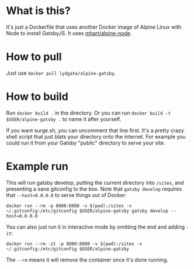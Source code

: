 # What is this?

It's just a Dockerfile that uses another Docker image of Alpine Linux with Node to install GatsbyJS.
It uses [mhart/alpine-node](https://hub.docker.com/r/mhart/alpine-node/).

# How to pull

Just use `docker pull lydgate/alpine-gatsby`.

# How to build

Run `docker build .` in the directory.
Or you can run `docker build -t $USER/alpine-gatsby .` to name it after yourself.

If you want surge.sh, you can uncomment that line first.
It's a pretty crazy shell script that just blats your directory onto the internet.
For example you could run it from your Gatsby "public" directory to serve your site.

# Example run

This will run gatsby develop, putting the current directory into `/sites`, and presenting a sane gitconfig to the box.
Note that `gatsby develop` requires that `--host=0.0.0.0` to serve things out of Docker:

`
docker run --rm -p 8080:8080 -v $(pwd):/sites -v ~/.gitconfig:/etc/gitconfig $USER/alpine-gatsby gatsby develop --host=0.0.0.0
`

You can also just run it in interactive mode by omitting the end and adding `-it`:

`
docker run --rm -it -p 8080:8080 -v $(pwd):/sites -v ~/.gitconfig:/etc/gitconfig $USER/alpine-gatsby
`

The `--rm` means it will remove the container once it's done running.
